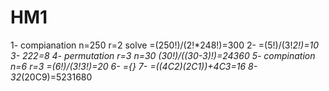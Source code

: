 # HM1
1- compianation n=250 r=2 solve =(250!)/(2!*248!)=300  2- =(5!)/(3!*2!)=10  3- 222=8  4- permutation r=3 n=30 (30!)/((30-3)!)=24360  5- compination n=6 r=3 =(6!)/(3!*3!)=20  6- ={}  7- =((4C2)*(2C1))+4C3=16  8- 32*(20C9)=5231680
